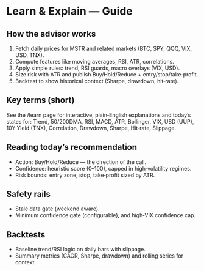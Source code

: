 Learn & Explain — Guide
=======================

How the advisor works
---------------------
1) Fetch daily prices for MSTR and related markets (BTC, SPY, QQQ, VIX, USD, TNX).
2) Compute features like moving averages, RSI, ATR, correlations.
3) Apply simple rules: trend, RSI guards, macro overlays (VIX, USD).
4) Size risk with ATR and publish Buy/Hold/Reduce + entry/stop/take‑profit.
5) Backtest to show historical context (Sharpe, drawdown, hit‑rate).

Key terms (short)
-----------------
See the /learn page for interactive, plain‑English explanations and today’s states for:
Trend, 50/200DMA, RSI, MACD, ATR, Bollinger, VIX, USD (UUP), 10Y Yield (TNX), Correlation,
Drawdown, Sharpe, Hit‑rate, Slippage.

Reading today’s recommendation
------------------------------
- Action: Buy/Hold/Reduce — the direction of the call.
- Confidence: heuristic score (0–100), capped in high‑volatility regimes.
- Risk bounds: entry zone, stop, take‑profit sized by ATR.

Safety rails
------------
- Stale data gate (weekend aware).
- Minimum confidence gate (configurable), and high‑VIX confidence cap.

Backtests
---------
- Baseline trend/RSI logic on daily bars with slippage.
- Summary metrics (CAGR, Sharpe, drawdown) and rolling series for context.


